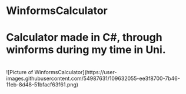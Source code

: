 # WinformsCalculator
<h1>Calculator made in C#, through winforms during my time in Uni. </h1>
</br>
![Picture of WinformsCalculator](https://user-images.githubusercontent.com/54987631/109632055-ee3f8700-7b46-11eb-8d48-51bfacf63f61.png)
